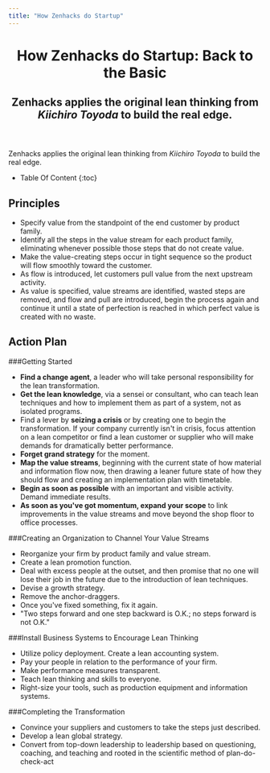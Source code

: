 ```yaml
---
title: "How Zenhacks do Startup"
---
```


<header class="page-header">
  <h1 class="page-title">How Zenhacks do Startup: Back to the Basic</h1>
  <h2 class="page-description">Zenhacks applies the original lean thinking from <i>Kiichiro Toyoda</i> to build the real edge.</h2>
</header><!-- end .page-header -->

Zenhacks applies the original lean thinking from *Kiichiro Toyoda* to build the real edge.

* Table Of Content
{:toc}

## Principles

- Specify value from the standpoint of the end customer by product family.
- Identify all the steps in the value stream for each product family, eliminating whenever possible those steps that do not create value.
- Make the value-creating steps occur in tight sequence so the product will flow smoothly toward the customer.
- As flow is introduced, let customers pull value from the next upstream activity.
- As value is specified, value streams are identified, wasted steps are removed, and flow and pull are introduced, begin the process again and continue it until a state of perfection is reached in which perfect value is created with no waste.

## Action Plan

###Getting Started

- **Find a change agent**, a leader who will take personal responsibility for the lean transformation.
- **Get the lean knowledge**, via a sensei or consultant, who can teach lean techniques and how to implement them as part of a system, not as isolated programs.
- Find a lever by **seizing a crisis** or by creating one to begin the transformation. If your company currently isn't in crisis, focus attention on a lean competitor or find a lean customer or supplier who will make demands for dramatically better performance.
- **Forget grand strategy** for the moment.
- **Map the value streams**, beginning with the current state of how material and information flow now, then drawing a leaner future state of how they should flow and creating an implementation plan with timetable.
- **Begin as soon as possible** with an important and visible activity.
Demand immediate results.
- **As soon as you've got momentum, expand your scope** to link improvements in the value streams and move beyond the shop floor to office processes.

###Creating an Organization to Channel Your Value Streams
- Reorganize your firm by product family and value stream.
- Create a lean promotion function.
- Deal with excess people at the outset, and then promise that no one will lose their job in the future due to the introduction of lean techniques.
- Devise a growth strategy.
- Remove the anchor-draggers.
- Once you've fixed something, fix it again.
- "Two steps forward and one step backward is O.K.; no steps forward is not O.K."

###Install Business Systems to Encourage Lean Thinking
- Utilize policy deployment.
Create a lean accounting system.
- Pay your people in relation to the performance of your firm.
- Make performance measures transparent.
- Teach lean thinking and skills to everyone.
- Right-size your tools, such as production equipment and information systems.

###Completing the Transformation
- Convince your suppliers and customers to take the steps just described.
- Develop a lean global strategy.
- Convert from top-down leadership to leadership based on questioning, coaching, and teaching and rooted in the scientific method of plan-do-check-act
